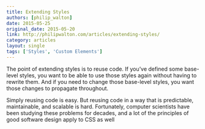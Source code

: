 ```yaml
---
title: Extending Styles
authors: [philip_walton]
date: 2015-05-25
original_date: 2015-05-20
link: http://philipwalton.com/articles/extending-styles/
category: articles
layout: single
tags: ['Styles', 'Custom Elements']
---
```


The point of extending styles is to reuse code. If you’ve defined some base-level styles, you want to be able to use those styles again without having to rewrite them. And if you need to change those base-level styles, you want those changes to propagate throughout.

Simply reusing code is easy. But reusing code in a way that is predictable, maintainable, and scalable is hard. Fortunately, computer scientists have been studying these problems for decades, and a lot of the principles of good software design apply to CSS as well

<!-- Excerpt -->
